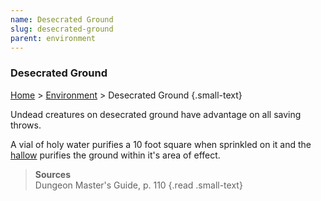 ```yaml
---
name: Desecrated Ground
slug: desecrated-ground
parent: environment
---
```

### Desecrated Ground
[Home](dm-operations-center) > [Environment](environment) > Desecrated Ground {.small-text}

Undead creatures on desecrated ground have advantage on all saving throws.

A vial of holy water purifies a 10 foot square when sprinkled on it and the [hallow](/spell/hallow) purifies the ground within it's area of effect.

> **Sources** <br/>
> Dungeon Master's Guide, p. 110
{.read .small-text}

